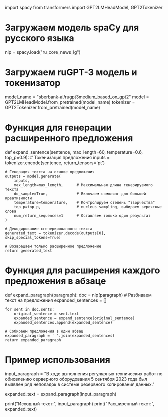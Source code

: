 import spacy
from transformers import GPT2LMHeadModel, GPT2Tokenizer

# Загружаем модель spaCy для русского языка
nlp = spacy.load("ru_core_news_lg")

# Загружаем ruGPT-3 модель и токенизатор
model_name = "sberbank-ai/rugpt3medium_based_on_gpt2"
model = GPT2LMHeadModel.from_pretrained(model_name)
tokenizer = GPT2Tokenizer.from_pretrained(model_name)

# Функция для генерации расширенного предложения
def expand_sentence(sentence, max_length=60, temperature=0.6, top_p=0.9):
    # Токенизация предложения
    inputs = tokenizer.encode(sentence, return_tensors='pt')

    # Генерация текста на основе предложения
    outputs = model.generate(
        inputs,
        max_length=max_length,      # Максимальная длина генерируемого текста
        do_sample=True,             # Включаем сэмплинг для большей креативности
        temperature=temperature,    # Контролируем степень "творчества"
        top_p=top_p,                # nucleus sampling, выбираем вероятные слова
        num_return_sequences=1      # Оставляем только один результат
    )

    # Декодирование сгенерированного текста
    generated_text = tokenizer.decode(outputs[0], skip_special_tokens=True)

    # Возвращаем только расширенное предложение
    return generated_text

# Функция для расширения каждого предложения в абзаце
def expand_paragraph(paragraph):
    doc = nlp(paragraph)  # Разбиваем текст на предложения
    expanded_sentences = []

    for sent in doc.sents:
        original_sentence = sent.text
        expanded_sentence = expand_sentence(original_sentence)
        expanded_sentences.append(expanded_sentence)

    # Собираем предложения в один абзац
    expanded_paragraph = ' '.join(expanded_sentences)
    return expanded_paragraph

# Пример использования
input_paragraph = "В ходе выполнения регулярных технических работ по обновлению серверного оборудования 5 сентября 2023 года был выявлен ряд неполадок в системе резервного копирования данных."

expanded_text = expand_paragraph(input_paragraph)

print("Исходный текст:", input_paragraph)
print("Расширенный текст:", expanded_text)
